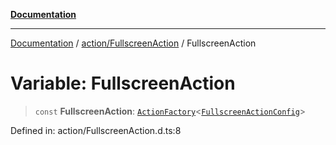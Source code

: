 [**Documentation**](../../../index.md)

***

[Documentation](../../../index.md) / [action/FullscreenAction](../index.md) / FullscreenAction

# Variable: FullscreenAction

> `const` **FullscreenAction**: [`ActionFactory`](../../../api/action/ActionRegistry/interfaces/ActionFactory.md)\<[`FullscreenActionConfig`](../interfaces/FullscreenActionConfig.md)\>

Defined in: action/FullscreenAction.d.ts:8
